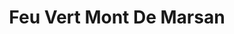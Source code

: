 ---
title: "Feu Vert Mont De Marsan"
url: /mont-de-marsan/feu-vert-mont-de-marsan/
shop: réparation de voitures
---